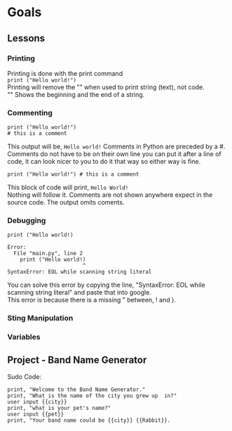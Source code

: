 # Goals  

## Lessons
### Printing  
Printing is done with the print command  
`print ("Hello world!")`  
Printing will remove the "" when used to print string (text), not code.  
"" Shows the beginning and the end of a string.  


### Commenting  
```
print ("Hello world!")
# this is a comment
```
This output will be, `Hello world!`
Comments in Python are preceded by a #.  
Comments do not have to be on their own line you can put it after a line of code, it can look nicer to you to do it that way so either way is fine.  

```
print ("Hello world!") # this is a comment
```
This block of code will print, `Hello World!`  
Nothing will follow it. Comments are not shown anywhere expect in the source code.  The output omits coments.

### Debugging  
```
print ("Hello world!)

Error:
  File "main.py", line 2
    print ("Hello world!)
                        ^
SyntaxError: EOL while scanning string literal
```
You can solve this error by copying the line, "SyntaxError: EOL while scanning string literal" and paste that into google.  
This error is because there is a missing " between, ! and ).


### Sting Manipulation  


### Variables  






## Project - Band Name Generator
Sudo Code:  
```
print, "Welcome to the Band Name Generator."
print, "What is the name of the city you grew up  in?"
user input {{city}}
print, "what is your pet's name?"
user input {{pet}}
print, "Your band name could be {{city}} {{Rabbit}}.
```
